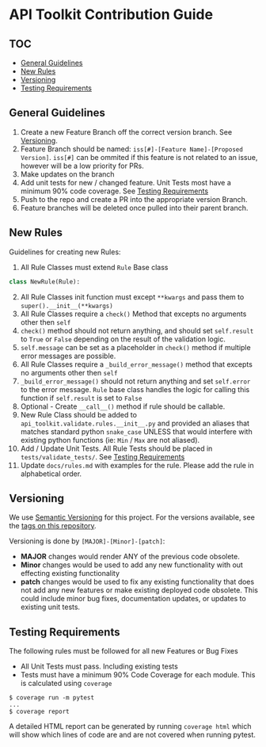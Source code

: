 # API Toolkit Contribution Guide

## TOC
 - [General Guidelines](#general-guidelines)
 - [New Rules](#new-rules)
 - [Versioning](#versioning)
 - [Testing Requirements](#testing-requirements)

## General Guidelines
1. Create a new Feature Branch off the correct version branch. See [Versioning](#versioning).
2. Feature Branch should be named: `iss[#]-[Feature Name]-[Proposed Version]`. `iss[#]` can be ommited if this feature is not related to an issue, however will be a low priority for PRs.
3. Make updates on the branch
4. Add unit tests for new / changed feature. Unit Tests most have a minimum 90% code coverage. See [Testing Requirements](#testing-requirements)
5. Push to the repo and create a PR into the appropriate version Branch.
6. Feature branches will be deleted once pulled into their parent branch.


## New Rules
Guidelines for creating new Rules:

1. All Rule Classes must extend `Rule` Base class
```python
class NewRule(Rule):
```
2. All Rule Classes init function must except `**kwargs` and pass them to `super().__init__(**kwargs)`
3. All Rule Classes require a `check()` Method that excepts no arguments other then `self`
4. `check()` method should not return anything, and should set `self.result` to `True` or `False` depending on the result of the validation logic.
5. `self.message` can be set as a placeholder in `check()` method if multiple error messages are possible.
6. All Rule Classes require a `_build_error_message()` method that excepts no arguments other then `self`
7. `_build_error_message()` should not return anything and set `self.error` to the error message. `Rule` base class handles the logic for calling this function if `self.result` is set to `False`
8. Optional - Create `__call__()` method if rule should be callable. 
9. New Rule Class should be added to `api_toolkit.validate.rules.__init__.py` and provided an aliases that matches standard python `snake_case` UNLESS that would interfere with existing python functions (ie: `Min` / `Max` are not aliased).
10. Add / Update Unit Tests. All Rule Tests should be placed in `tests/validate_tests/`. See [Testing Requirements](#testing-requirements)
10. Update `docs/rules.md` with examples for the rule. Please add the rule in alphabetical order.


## Versioning
We use [Semantic Versioning](https://semver.org/) for this project. For the versions available, see the [tags on this repository](https://github.com/your/project/tags).

Versioning is done by `[MAJOR]-[Minor]-[patch]`:
- **MAJOR** changes would render ANY of the previous code obsolete.
- **Minor** changes would be used to add any new functionality with out effecting existing functionality
- **patch** changes would be used to fix any existing functionality that does not add any new features or make existing deployed code obsolete. This could include minor bug fixes, documentation updates, or updates to existing unit tests.

## Testing Requirements
The following rules must be followed for all new Features or Bug Fixes
- All Unit Tests must pass. Including existing tests
- Tests must have a minimum 90% Code Coverage for each module. This is calculated using `coverage`
```batch
$ coverage run -m pytest
...
$ coverage report
```
A detailed HTML report can be generated by running `coverage html` which will show which lines of code are and are not covered when running pytest.
